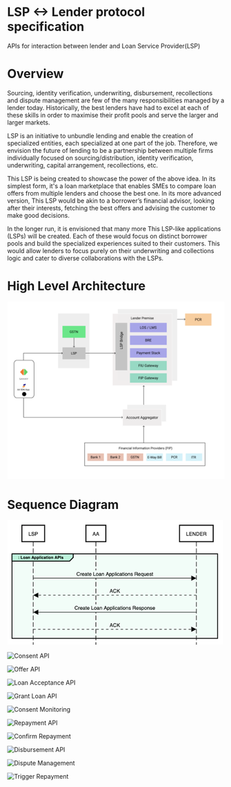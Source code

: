 # LSP <-> Lender protocol specification
APIs for interaction between lender and Loan Service Provider(LSP)

# Overview	

Sourcing, identity verification, underwriting, disbursement, recollections and dispute management are few of the many responsibilities managed by a lender today.  Historically, the best lenders have had to excel at each of these skills in order to maximise their profit pools and serve the larger and larger markets.

LSP is an initiative to unbundle lending and enable the creation of specialized entities, each specialized at one part of the job. Therefore, we envision the future of lending to be a partnership between multiple firms individually focused on sourcing/distribution, identity verification, underwriting, capital arrangement, recollections, etc.

This LSP is being created to showcase the power of the above idea. In its simplest form, it's a loan marketplace that enables SMEs to compare loan offers from multiple lenders and choose the best one. In its more advanced version, This LSP would be akin to a borrower’s financial advisor, looking after their interests, fetching the best offers and advising the customer to make good decisions.

In the longer run, it is envisioned that many more This LSP-like applications (LSPs) will be created. Each of these would focus on distinct borrower pools and build the specialized experiences suited to their customers. This would allow lenders to focus purely on their underwriting and collections logic and cater to diverse collaborations with the LSPs.

# High Level Architecture

![High Level Architecture](/ER-Diagram/HighLevelArchitecture.PNG)

# Sequence Diagram

![Loan Application](/Sequence-Diagram/LoanApplication.PNG)

![Consent API](https://github.com/juspay/lsp-lender-protocol-specification/blob/LspLenderSpecificationV3.2/Sequence-Diagram/ConsentAPIs.PNG)

![Offer API](https://github.com/juspay/lsp-lender-protocol-specification/blob/LspLenderSpecificationV3.2/Sequence-Diagram/OfferAPIs.PNG)

![Loan Acceptance API](https://github.com/juspay/lsp-lender-protocol-specification/blob/LspLenderSpecificationV3.2/Sequence-Diagram/LoanAcceptanceAPIs.PNG)

![Grant Loan API](https://github.com/juspay/lsp-lender-protocol-specification/blob/LspLenderSpecificationV3.2/Sequence-Diagram/GrantLoan.PNG)

![Consent Monitoring](https://github.com/juspay/lsp-lender-protocol-specification/blob/LspLenderSpecificationV3.2/Sequence-Diagram/ConsentMonitoring.PNG)

![Repayment API](https://github.com/juspay/lsp-lender-protocol-specification/blob/LspLenderSpecificationV3.2/Sequence-Diagram/RepaymentAPIs.PNG)

![Confirm Repayment](https://github.com/juspay/lsp-lender-protocol-specification/blob/LspLenderSpecificationV3.2/Sequence-Diagram/ConfirmRepayment.PNG)

![Disbursement API](https://github.com/juspay/lsp-lender-protocol-specification/blob/LspLenderSpecificationV3.2/Sequence-Diagram/Disbirsement.PNG)

![Dispute Management](https://github.com/juspay/lsp-lender-protocol-specification/blob/LspLenderSpecificationV3.2/Sequence-Diagram/DisputeManagement.PNG)

![Trigger Repayment](https://github.com/juspay/lsp-lender-protocol-specification/blob/LspLenderSpecificationV3.2/Sequence-Diagram/TriggerRepayment.PNG)







